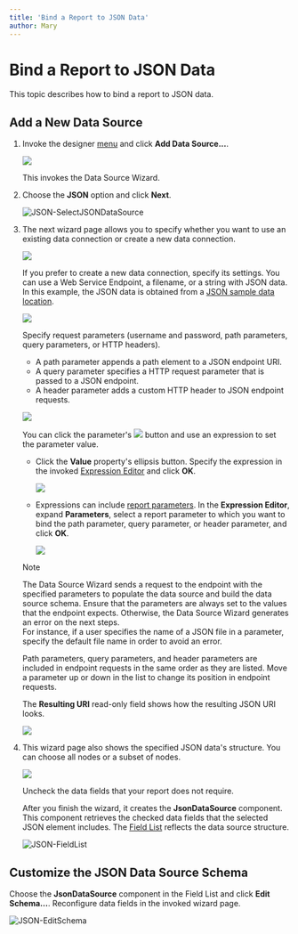 ```yaml
---
title: 'Bind a Report to JSON Data'
author: Mary
---
```


# Bind a Report to JSON Data

This topic describes how to bind a report to JSON data.

## Add a New Data Source

1. Invoke the designer [menu](../report-designer-tools/menu.md) and click **Add Data Source...**.
	
    ![](../../../images/eurd-web-data-source-menu.png)

    This invokes the Data Source Wizard.

2. Choose the **JSON** option and click **Next**.
	
    ![JSON-SelectJSONDataSource](../../../images/eurd-web-data-source-json.png)

3. The next wizard page allows you to specify whether you want to use an existing data connection or create a new data connection.

    ![](../../../images/eurd-web-data-source-wizard-json-choose-yes.png)

      If you prefer to create a new data connection, specify its settings. You can use a Web Service Endpoint, a filename, or a string with JSON data. In this example, the JSON data is obtained from a [JSON sample data location](https://raw.githubusercontent.com/DevExpress-Examples/DataSources/master/JSON/customers.json).

    ![](../../../images/eurd-web-data-source-wizard-json-choose-web-service-endpoint-uri.png)

    Specify request parameters (username and password, path parameters, query parameters, or HTTP headers).

    - A path parameter appends a path element to a JSON endpoint URI.
    - A query parameter specifies a HTTP request parameter that is passed to a JSON endpoint.
    - A header parameter adds a custom HTTP header to JSON endpoint requests.

    ![](../../../images/eurd-web-report-wizard-json-request-parameters.png)

    You can click the parameter's ![](../../../images/eurd-web-f-button.png) button and use an expression to set the parameter value.

    - Click the **Value** property's ellipsis button. Specify the expression in the invoked [Expression Editor](../use-expressions/expressions-overview.md#expression-editor) and click **OK**.

        ![](../../../images/eurd-web-data-source-wizard-json-http-headers-path-parameter-expression.png)

    - Expressions can include [report parameters](../shape-report-data/use-report-parameters.md). In the **Expression Editor**, expand **Parameters**, select a report parameter to which you want to bind the path parameter, query parameter, or header parameter, and click **OK**.

        ![](../../../images/eurd-web-data-source-wizard-json-http-headers-path-parameter-report-parameter.png)

    > [!NOTE]
    > The Data Source Wizard sends a request to the endpoint with the specified parameters to populate the data source and build the data source schema. Ensure that the parameters are always set to the values that the endpoint expects. Otherwise, the Data Source Wizard generates an error on the next steps.  
    > For instance, if a user specifies the name of a JSON file in a parameter, specify the default file name in order to avoid an error.

    Path parameters, query parameters, and header parameters are included in endpoint requests in the same order as they are listed. Move a parameter up or down in the list to change its position in endpoint requests.

    The **Resulting URI** read-only field shows how the resulting JSON URI looks.

    ![](../../../images/eurd-web-data-source-wizard-json-http-headers-resulting-uri.png)

4. This wizard page also shows the specified JSON data's structure. You can choose all nodes or a subset of nodes.

    ![](../../../images/eurd-web-data-source-wizard-json-select-data-filds.png)

    Uncheck the data fields that your report does not require.

    After you finish the wizard, it creates the **JsonDataSource** component. This component retrieves the checked data fields that the selected JSON element includes. The [Field List](../report-designer-tools/ui-panels/field-list.md) reflects the data source structure.
 
    ![JSON-FieldList](../../../images/eurd-web-data-source-wizard-json-field-list.png)


## Customize the JSON Data Source Schema

Choose the **JsonDataSource** component in the Field List and click **Edit Schema...**. Reconfigure data fields in the invoked wizard page.

![JSON-EditSchema](../../../images/eurd-web-data-source-wizard-json-edit-schema.png)

